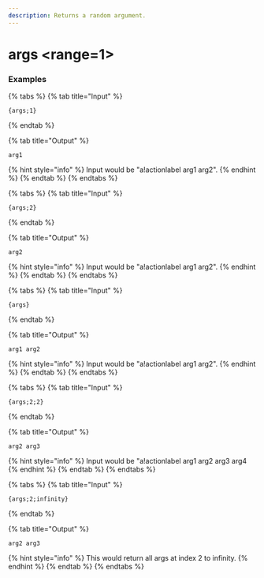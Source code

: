 ```yaml
---
description: Returns a random argument.
---
```


# args <index> <range=1>

### Examples

{% tabs %}
{% tab title="Input" %}
```text
{args;1}
```
{% endtab %}

{% tab title="Output" %}
```text
arg1
```
{% hint style="info" %}
Input would be "a!actionlabel arg1 arg2".
{% endhint %}
{% endtab %}
{% endtabs %}

{% tabs %}
{% tab title="Input" %}
```text
{args;2}
```
{% endtab %}

{% tab title="Output" %}
```text
arg2
```
{% hint style="info" %}
Input would be "a!actionlabel arg1 arg2".
{% endhint %}
{% endtab %}
{% endtabs %}

{% tabs %}
{% tab title="Input" %}
```text
{args}
```
{% endtab %}

{% tab title="Output" %}
```text
arg1 arg2
```
{% hint style="info" %}
Input would be "a!actionlabel arg1 arg2".
{% endhint %}
{% endtab %}
{% endtabs %}

{% tabs %}
{% tab title="Input" %}
```text
{args;2;2}
```
{% endtab %}

{% tab title="Output" %}
```text
arg2 arg3
```
{% hint style="info" %}
Input would be "a!actionlabel arg1 arg2 arg3 arg4
{% endhint %}
{% endtab %}
{% endtabs %}

{% tabs %}
{% tab title="Input" %}
```text
{args;2;infinity}
```
{% endtab %}

{% tab title="Output" %}
```text
arg2 arg3
```
{% hint style="info" %}
This would return all args at index 2 to infinity.
{% endhint %}
{% endtab %}
{% endtabs %}